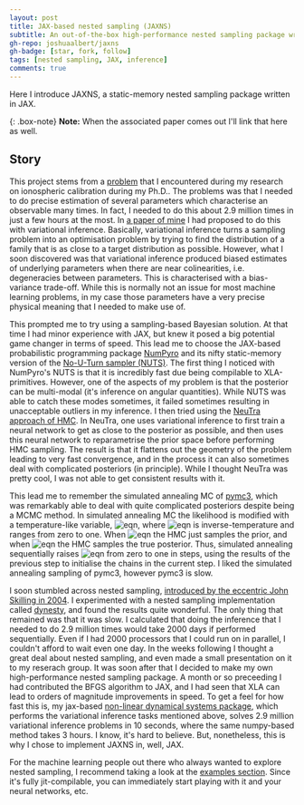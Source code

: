 ```yaml
---
layout: post
title: JAX-based nested sampling (JAXNS)
subtitle: An out-of-the-box high-performance nested sampling package written in XLA-primitives
gh-repo: joshuaalbert/jaxns
gh-badge: [star, fork, follow]
tags: [nested sampling, JAX, inference]
comments: true
---
```


Here I introduce JAXNS, a static-memory nested sampling package written in JAX.

{: .box-note}
**Note:** When the associated paper comes out I'll link that here as well.

## Story

This project stems from a [problem](joshuaalbert.github.io/2020-03-01-systematics) that I encountered during my research on ionospheric calibration during my Ph.D..
The problems was that I needed to do precise estimation of several parameters which characterise an observable many times.
In fact, I needed to do this about 2.9 million times in just a few hours at the most.
In [a paper of mine](https://ui.adsabs.harvard.edu/abs/2020A%26A...635A.147A/abstract) I had proposed to do this with variational inference.
Basically, variational inference turns a sampling problem into an optimisation problem by trying to find the distribution of a family that is as close to a target distribution as possible.
However, what I soon discovered was that variational inference produced biased estimates of underlying parameters when there are near colinearities, i.e. degeneracies between parameters.
This is characterised with a bias-variance trade-off.
While this is normally not an issue for most machine learning problems, in my case those parameters have a very precise physical meaning that I needed to make use of.

This prompted me to try using a sampling-based Bayesian solution.
At that time I had minor experience with JAX, but knew it posed a big potential game changer in terms of speed.
This lead me to choose the JAX-based probabilistic programming package [NumPyro](https://github.com/pyro-ppl/numpyro) and its nifty static-memory version of the [No-U-Turn sampler (NUTS)](https://arxiv.org/abs/1111.4246).
The first thing I noticed with NumPyro's NUTS is that it is incredibly fast due being compilable to XLA-primitives.
However, one of the aspects of my problem is that the posterior can be multi-modal (it's inference on angular quantities).
While NUTS was able to catch these modes sometimes, it failed sometimes resulting in unacceptable outliers in my inference.
I then tried using the [NeuTra approach of HMC](https://arxiv.org/abs/1903.03704).
In NeuTra, one uses variational inference to first train a neural network to get as close to the posterior as possible, and then uses this neural network to reparametrise the prior space before performing HMC sampling.
The result is that it flattens out the geometry of the problem leading to very fast convergence, and in the process it can also sometimes deal with complicated posteriors (in principle).
While I thought NeuTra was pretty cool, I was not able to get consistent results with it.

This lead me to remember the simulated annealing MC of [pymc3](https://docs.pymc.io/), which was remarkably able to deal with quite complicated posteriors despite being a MCMC method.
In simulated annealing MC the likelihood is modified with a temperature-like variable, ![eqn](https://latex.codecogs.com/gif.latex?p(y\mid\theta)&space;\to&space;\left(p(y\mid\theta)\right)^\beta), where ![eqn](https://latex.codecogs.com/gif.latex?\beta) is inverse-temperature and ranges from zero to one.
When ![eqn](https://latex.codecogs.com/gif.latex?\beta=1) the HMC just samples the prior, and when ![eqn](https://latex.codecogs.com/gif.latex?\beta=0) the HMC samples the true posterior.
Thus, simulated annealing sequentially raises ![eqn](https://latex.codecogs.com/gif.latex?\beta) from zero to one in steps, using the results of the previous step to initialise the chains in the current step.
I liked the simulated annealing sampling of pymc3, however pymc3 is slow.

I soon stumbled across nested sampling, [introduced by the eccentric John Skilling in 2004](https://ui.adsabs.harvard.edu/abs/2004AIPC..735..395S/abstract).
I experimented with a nested sampling implementation called [dynesty](https://github.com/joshspeagle/dynesty), and found the results quite wonderful.
The only thing that remained was that it was slow.
I calculated that doing the inference that I needed to do 2.9 million times would take 2000 days if performed sequentially.
Even if I had 2000 processors that I could run on in parallel, I couldn't afford to wait even one day.
In the weeks following I thought a great deal about nested sampling, and even made a small presentation on it to my reserach group.
It was soon after that I decided to make my own high-performance nested sampling package.
A month or so preceeding I had contributed the BFGS algorithm to JAX, and I had seen that XLA can lead to orders of magnitude improvements in speed.
To get a feel for how fast this is, my jax-based [non-linear dynamical systems package](https://github.com/joshuaalbert/jaxnlds), which performs the variational inference tasks mentioned above, solves 2.9 million variational inference problems in 10 seconds, where the same numpy-based method takes 3 hours.
I know, it's hard to believe.
But, nonetheless, this is why I chose to implement JAXNS in, well, JAX.

For the machine learning people out there who always wanted to explore nested sampling, I recommend taking a look at the [examples section](https://github.com/Joshuaalbert/jaxns/tree/master/jaxns/examples).
Since it's fully jit-compilable, you can immediately start playing with it and your neural networks, etc.
